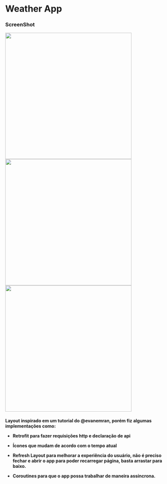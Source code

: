 <h1>Weather App</h1>
<h3>ScreenShot</h3>
<img src="https://imgur.com/2zRWx5x" height="400"> <img src="https://imgur.com/tj3NqMi" height="400"> <img src="https://imgur.com/iWdKP1T" height="400">
<h4>Layout inspirado em um tutorial do @evanemran, porém fiz algumas implementações como:

- Retrofit para fazer requisições http e declaração de api

- Ícones que mudam de acordo com o tempo atual

- Refresh Layout para melhorar a experiência do usuário, não é preciso fechar e abrir o 
app para poder recarregar página, basta arrastar para baixo.

- Coroutines para que o app possa trabalhar de maneira assíncrona.
</h4>

